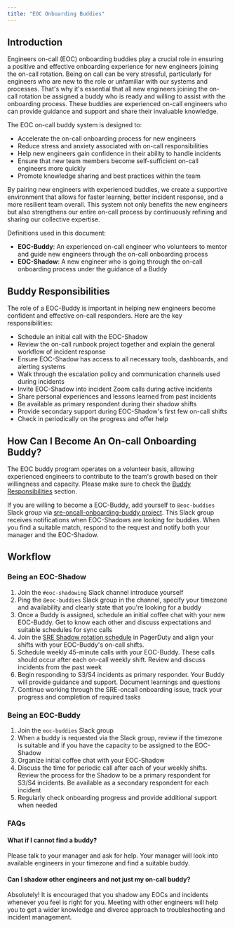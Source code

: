 ```yaml
---
title: "EOC Onboarding Buddies"
---
```


## Introduction

Engineers on-call (EOC) onboarding buddies play a crucial role in ensuring a positive and effective onboarding experience for new engineers joining the on-call rotation. Being on call can be very stressful, particularly for engineers who are new to the role or unfamiliar with our systems and processes.
That's why it's essential that all new engineers joining the on-call rotation be assigned a buddy who is ready and willing to assist with the onboarding process. These buddies are experienced on-call engineers who can provide guidance and support and share their invaluable knowledge.

The EOC on-call buddy system is designed to:

- Accelerate the on-call onboarding process for new engineers
- Reduce stress and anxiety associated with on-call responsibilities
- Help new engineers gain confidence in their ability to handle incidents
- Ensure that new team members become self-sufficient on-call engineers more quickly
- Promote knowledge sharing and best practices within the team

By pairing new engineers with experienced buddies, we create a supportive environment that allows for faster learning, better incident response, and a more resilient team overall. This system not only benefits the new engineers but also strengthens our entire on-call process by continuously refining and sharing our collective expertise.

Definitions used in this document:

- **EOC-Buddy**: An experienced on-call engineer who volunteers to mentor and guide new engineers through the on-call onboarding process
- **EOC-Shadow**: A new engineer who is going through the on-call onboarding process under the guidance of a Buddy

## Buddy Responsibilities

The role of a EOC-Buddy is important in helping new engineers become confident and effective on-call responders. Here are the key responsibilities:

- Schedule an initial call with the EOC-Shadow
- Review the on-call runbook project together and explain the general workflow of incident response
- Ensure EOC-Shadow has access to all necessary tools, dashboards, and alerting systems
- Walk through the escalation policy and communication channels used during incidents
- Invite EOC-Shadow into incident Zoom calls during active incidents
- Share personal experiences and lessons learned from past incidents
- Be available as primary respondent during their shadow shifts
- Provide secondary support during EOC-Shadow's first few on-call shifts
- Check in periodically on the progress and offer help

## How Can I Become An On-call Onboarding Buddy?

The EOC buddy program operates on a volunteer basis, allowing experienced engineers to contribute to the team's growth based on their willingness and capacity. Please make sure to check the [Buddy Responsibilities](#buddy-responsibilities) section.

If you are willing to become a EOC-Buddy, add yourself to `@eoc-buddies` Slack group via [sre-oncall-onboarding-buddy project](https://gitlab.com/gitlab-com/gl-infra/ops-team/toolkit/eoc-buddies-members/-/tree/main?ref_type=heads). This Slack group receives notifications when EOC-Shadows are looking for buddies. When you find a suitable match, respond to the request and notify both your manager and the EOC-Shadow.

## Workflow

### Being an EOC-Shadow

1. Join the `#eoc-shadowing` Slack channel introduce yourself
1. Ping the `@eoc-buddies` Slack group in the channel, specify your timezone and availability and clearly state that you're looking for a buddy
1. Once a Buddy is assigned, schedule an initial coffee chat with your new EOC-Buddy. Get to know each other and discuss expectations and suitable schedules for sync calls
1. Join the [SRE Shadow rotation schedule](https://gitlab.pagerduty.com/schedules#PZEBYO0) in PagerDuty and align your shifts with your EOC-Buddy's on-call shifts.
1. Schedule weekly 45-minute calls with your EOC-Buddy. These calls should occur after each on-call weekly shift.
Review and discuss incidents from the past week
1. Begin responding to S3/S4 incidents as primary responder. Your Buddy will provide guidance and support. Document learnings and questions
1. Continue working through the SRE-oncall onboarding issue, track your progress and completion of required tasks

### Being an EOC-Buddy

1. Join the `eoc-buddies` Slack group
1. When a buddy is requested via the Slack group, review if the timezone is suitable and if you have the capacity to be assigned to the EOC-Shadow
1. Organize initial coffee chat with your EOC-Shadow
1. Discuss the time for periodic call after each of your weekly shifts. Review the process for the Shadow to be a primary respondent for S3/S4 incidents. Be available as a secondary respondent for each incident
1. Regularly check onboarding progress and provide additional support when needed

### FAQs

#### What if I cannot find a buddy?

Please talk to your manager and ask for help. Your manager will look into available engineers in your timezone and find a suitable buddy.

#### Can I shadow other engineers and not just my on-call buddy?

Absolutely! It is encouraged that you shadow any EOCs and incidents whenever you feel is right for you. Meeting with other engineers will help you to get a wider knowledge and diverce approach to troubleshooting and incident management.
